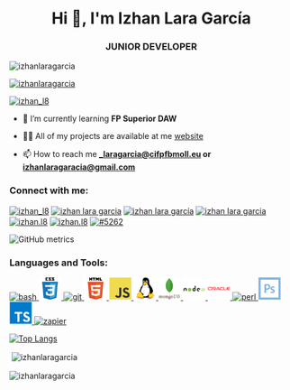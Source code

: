 <h1 align="center">Hi 👋, I'm Izhan Lara García</h1>
<h3 align="center">JUNIOR DEVELOPER</h3>

<p align="left"> <img src="https://komarev.com/ghpvc/?username=izhanlaragarcia&label=Profile%20views&color=0e75b6&style=flat" alt="izhanlaragarcia" /> </p>

<p align="left"> <a href="https://github.com/ryo-ma/github-profile-trophy"><img src="https://github-profile-trophy.vercel.app/?username=izhanlaragarcia" alt="izhanlaragarcia" /></a> </p>

<p align="left"> <a href="https://twitter.com/izhan_l8" target="blank"><img src="https://img.shields.io/twitter/follow/izhan_l8?logo=twitter&style=for-the-badge" alt="izhan_l8" /></a> </p>

- 🌱 I’m currently learning **FP Superior DAW**

- 👨‍💻 All of my projects are available at me [website](izhanlaragarcia.github.io)

- 📫 How to reach me **_laragarcia@cifpfbmoll.eu or izhanlaragaracia@gmail.com**

<h3 align="left">Connect with me:</h3>
<p align="left">
<a href="https://twitter.com/izhan_l8" target="blank"><img align="center" src="https://raw.githubusercontent.com/rahuldkjain/github-profile-readme-generator/master/src/images/icons/Social/twitter.svg" alt="izhan_l8" height="30" width="40" /></a>
<a href="https://linkedin.com/in/izhan lara garcia" target="blank"><img align="center" src="https://raw.githubusercontent.com/rahuldkjain/github-profile-readme-generator/master/src/images/icons/Social/linked-in-alt.svg" alt="izhan lara garcia" height="30" width="40" /></a>
<a href="https://stackoverflow.com/users/izhan lara garcía" target="blank"><img align="center" src="https://raw.githubusercontent.com/rahuldkjain/github-profile-readme-generator/master/src/images/icons/Social/stack-overflow.svg" alt="izhan lara garcía" height="30" width="40" /></a>
<a href="https://fb.com/izhan lara garcia" target="blank"><img align="center" src="https://raw.githubusercontent.com/rahuldkjain/github-profile-readme-generator/master/src/images/icons/Social/facebook.svg" alt="izhan lara garcia" height="30" width="40" /></a>
<a href="https://instagram.com/izhan.l8" target="blank"><img align="center" src="https://raw.githubusercontent.com/rahuldkjain/github-profile-readme-generator/master/src/images/icons/Social/instagram.svg" alt="izhan.l8" height="30" width="40" /></a>
<a href="https://www.youtube.com/c/izhan.l8" target="blank"><img align="center" src="https://raw.githubusercontent.com/rahuldkjain/github-profile-readme-generator/master/src/images/icons/Social/youtube.svg" alt="izhan.l8" height="30" width="40" /></a>
<a href="https://discord.gg/#5262" target="blank"><img align="center" src="https://raw.githubusercontent.com/rahuldkjain/github-profile-readme-generator/master/src/images/icons/Social/discord.svg" alt="#5262" height="30" width="40" /></a>
</p>



![GitHub metrics](https://metrics.lecoq.io/izhanlaragarcia)


<h3 align="left">Languages and Tools:</h3>
<p align="left"> <a href="https://www.gnu.org/software/bash/" target="_blank"> <img src="https://www.vectorlogo.zone/logos/gnu_bash/gnu_bash-icon.svg" alt="bash" width="40" height="40"/> </a> <a href="https://www.w3schools.com/css/" target="_blank"> <img src="https://raw.githubusercontent.com/devicons/devicon/master/icons/css3/css3-original-wordmark.svg" alt="css3" width="40" height="40"/> </a> <a href="https://git-scm.com/" target="_blank"> <img src="https://www.vectorlogo.zone/logos/git-scm/git-scm-icon.svg" alt="git" width="40" height="40"/> </a> <a href="https://www.w3.org/html/" target="_blank"> <img src="https://raw.githubusercontent.com/devicons/devicon/master/icons/html5/html5-original-wordmark.svg" alt="html5" width="40" height="40"/> </a> <a href="https://developer.mozilla.org/en-US/docs/Web/JavaScript" target="_blank"> <img src="https://raw.githubusercontent.com/devicons/devicon/master/icons/javascript/javascript-original.svg" alt="javascript" width="40" height="40"/> </a> <a href="https://www.linux.org/" target="_blank"> <img src="https://raw.githubusercontent.com/devicons/devicon/master/icons/linux/linux-original.svg" alt="linux" width="40" height="40"/> </a> <a href="https://www.mongodb.com/" target="_blank"> <img src="https://raw.githubusercontent.com/devicons/devicon/master/icons/mongodb/mongodb-original-wordmark.svg" alt="mongodb" width="40" height="40"/> </a> <a href="https://nodejs.org" target="_blank"> <img src="https://raw.githubusercontent.com/devicons/devicon/master/icons/nodejs/nodejs-original-wordmark.svg" alt="nodejs" width="40" height="40"/> </a> <a href="https://www.oracle.com/" target="_blank"> <img src="https://raw.githubusercontent.com/devicons/devicon/master/icons/oracle/oracle-original.svg" alt="oracle" width="40" height="40"/> </a> <a href="https://www.perl.org/" target="_blank"> <img src="https://api.iconify.design/logos-perl.svg" alt="perl" width="40" height="40"/> </a> <a href="https://www.photoshop.com/en" target="_blank"> <img src="https://raw.githubusercontent.com/devicons/devicon/master/icons/photoshop/photoshop-line.svg" alt="photoshop" width="40" height="40"/> </a> <a href="https://www.typescriptlang.org/" target="_blank"> <img src="https://raw.githubusercontent.com/devicons/devicon/master/icons/typescript/typescript-original.svg" alt="typescript" width="40" height="40"/> </a> <a href="https://zapier.com" target="_blank"> <img src="https://www.vectorlogo.zone/logos/zapier/zapier-icon.svg" alt="zapier" width="40" height="40"/> </a> </p>

[![Top Langs](https://github-readme-stats.vercel.app/api/top-langs/?username=izhanl8)](https://github.com/anuraghazra/github-readme-stats)

<p>&nbsp;<img align="center" src="https://github-readme-stats.vercel.app/api?username=izhanlaragarcia&show_icons=true&locale=en" alt="izhanlaragarcia" /></p>

<p><img align="center" src="https://github-readme-streak-stats.herokuapp.com/?user=izhanlaragarcia&" alt="izhanlaragarcia" /></p>

